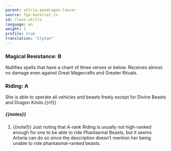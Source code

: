 ```yaml
---
parent: altria-pendragon-lancer
source: fgo-material-iv
id: class-skills
language: en
weight: 1
profile: true
translation: "Clyton"
---
```


### Magical Resistance: B

Nullifies spells that have a chant of three verses or below. Receives almost no damage even against Great Magecrafts and Greater Rituals.

### Riding: A

She is able to operate all vehicles and beasts freely except for Divine Beasts and Dragon Kinds.{{n1}}

##### {{notes}}

1. {{note1}} Just noting that A-rank Riding is usually not high-ranked enough for one to be able to ride Phantasmal Beasts, but it seems Artoria can do so since the description doesn’t mention her being unable to ride phantasmal-ranked beasts.
